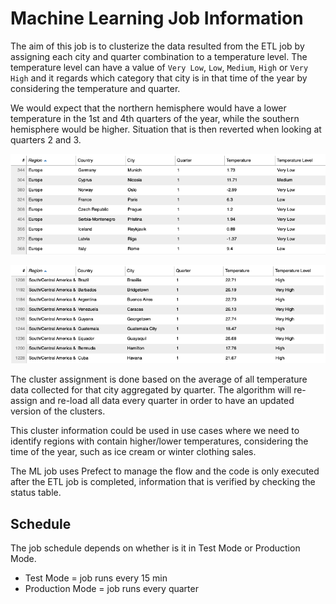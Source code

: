 # Machine Learning Job Information

The aim of this job is to clusterize the data resulted from the ETL job by assigning each city and quarter combination to a temperature level.
The temperature level can have a value of `Very Low`, `Low`, `Medium`, `High` or `Very High` and it regards which category that city is in that time of the year by considering the temperature and quarter.

We would expect that the northern hemisphere would have a lower temperature in the 1st and 4th quarters of the year, while the southern hemisphere would be higher. Situation that is then reverted when looking at quarters 2 and 3.

![TemperatureEurope](../../Images/TemperatureEurope.png?raw=true "Temperature Europe")

![TemperatureSouthAmerica](../../Images/TemperatureSouthAmerica.png?raw=true "Temperature SouthAmerica")

The cluster assignment is done based on the average of all temperature data collected for that city aggregated by quarter. The algorithm will re-assign and re-load all data every quarter in order to have an updated version of the clusters.

This cluster information could be used in use cases where we need to identify regions with contain higher/lower temperatures, considering the time of the year, such as ice cream or winter clothing sales.

The ML job uses Prefect to manage the flow and the code is only executed after the ETL job is completed, information that is verified by checking the status table.

## Schedule

The job schedule depends on whether is it in Test Mode or Production Mode.
- Test Mode = job runs every 15 min
- Production Mode = job runs every quarter
